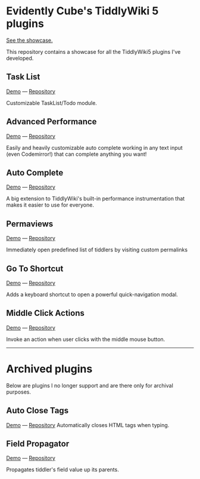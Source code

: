 # Evidently Cube's TiddlyWiki 5 plugins

[See the showcase.](https://evidentlycube.github.io/TW5-PluginShowcase/)

This repository contains a showcase for all the TiddlyWiki5 plugins I've developed.

## Task List
[Demo](https://evidentlycube.github.io/TW5-PluginShowcase/#Task%20List) &mdash; [Repository](https://github.com/EvidentlyCube/TW5-TaskList)

Customizable TaskList/Todo module.

## Advanced Performance
[Demo](https://evidentlycube.github.io/TW5-PluginShowcase/#Advanced%20Performance) &mdash; [Repository](https://github.com/EvidentlyCube/TW5-AdvancedPerformance)

Easily and heavily customizable auto complete working in any text input (even Codemirror!) that can complete anything you want!

## Auto Complete
[Demo](https://evidentlycube.github.io/TW5-PluginShowcase/#Auto%20Complete) &mdash; [Repository](https://github.com/EvidentlyCube/TW5-AutoComplete)

A big extension to TiddlyWiki's built-in performance instrumentation that makes it easier to use for everyone.

## Permaviews
[Demo](https://evidentlycube.github.io/TW5-PluginShowcase/#Permaviews) &mdash; [Repository](https://github.com/EvidentlyCube/TW5-Permaviews)

Immediately open predefined list of tiddlers by visiting custom permalinks

## Go To Shortcut
[Demo](https://evidentlycube.github.io/TW5-PluginShowcase/#Go%20To%20Shortcut) &mdash; [Repository](https://github.com/EvidentlyCube/TW5-GoToShortcut)

Adds a keyboard shortcut to open a powerful quick-navigation modal.

## Middle Click Actions
[Demo](https://evidentlycube.github.io/TW5-PluginShowcase/#Middle%20Click%20Actions) &mdash; [Repository](https://github.com/EvidentlyCube/TW5-MiddleClickActions)

Invoke an action when user clicks with the middle mouse button.

----

# Archived plugins

Below are plugins I no longer support and are there only for archival purposes.

## Auto Close Tags
[Demo](https://evidentlycube.github.io/TW5-PluginShowcase/#Auto%20Close%20Tags) &mdash; [Repository](https://github.com/EvidentlyCube/TW5-AutoCloseTags)
Automatically closes HTML tags when typing.

## Field Propagator
[Demo](https://evidentlycube.github.io/TW5-PluginShowcase/#Field%20Propagator) &mdash; [Repository](https://github.com/EvidentlyCube/TW5-FieldPropagator)

Propagates tiddler's field value up its parents.


